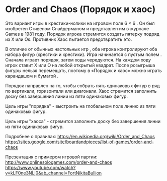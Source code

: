 # Order and Chaos (Порядок и хаос)

Это вариант игры в крестики-нолики на игровом поле 6 × 6 . Он был изобретен Стивеном Снайдерманом и представлен им в журнале Games в 1981 году. Порядок игрока стремится создать пятерку подряд из X или Os. Противник Хаос пытается предотвратить это.

В отличие от обычных настольных игр , оба игрока контролируют оба набора фигур (крестики и крестики). Игра начинается с пустым полем . Сначала играет порядок, затем ходы чередуются. На каждом ходу игрок ставит X или O на любой открытый квадрат. После розыгрыша фигуры нельзя перемещать, поэтому в «Порядок и хаос» можно играть карандашом и бумагой .

Порядок направлен на то, чтобы собрать пять одинаковых фигур в ряд по вертикали, горизонтали или диагонали. Хаос стремится заполнить доску без завершения линии из пяти одинаковых фигур.

Цель игры "порядка" - выстроить на глобальном поле линию из пяти одинаковых фигур.

Цель игры "хаоса" - стремится заполнить доску без завершения линии из пяти одинаковых фигур.

Подробнее о правилах: https://en.wikipedia.org/wiki/Order_and_Chaos
https://sites.google.com/site/boardandpieces/list-of-games/order-and-chaos

Презентация с примером игровой партии: 
http://www.onlinesologames.com/order-and-chaos
https://www.youtube.com/watch?v=kLF0ne3NLj0&ab_channel=FortNikitaBullion